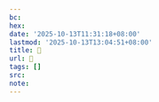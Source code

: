 ```yaml
---
bc:
hex:
date: '2025-10-13T11:31:18+08:00'
lastmod: '2025-10-13T13:04:51+08:00'
title: 󰨾
url: 󰨾
tags: []
src:
note:
---
```

